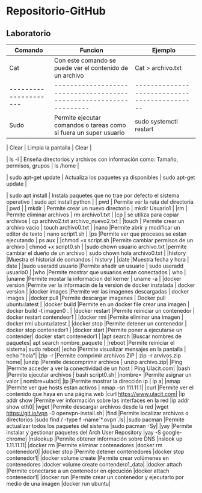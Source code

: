 # Repositorio-GitHub
## Laboratorio
| Comando | Funcion | Ejemplo |
|--------------|--------------|--------------|
| Cat      | Con este comando se puede ver el contenido de un archivo    | Cat > archivo.txt     |
|---------------------|------------------------------------------------------------------|--------------------------------------------|
| Sudo      | Permite ejecutar comandos o tareas como si fuera un super usuario   | sudo systemctl restart    |

| Clear      | Limpia la pantalla  | Clear   |

| ls -l    | Enseña directorios y archivos con información como: Tamaño, permisos, grupos  | ls /home   |

| sudo apt-get update      | Actualiza los paquetes ya disponibles  | sudo apt-get update   |

| sudo apt install     | Instala paquetes que no trae por defecto el sistema operativo | sudo apt install python   |
| pwd     | Permite ver la ruta del directoria | pwd   |
| mkdir     | Permite crear un nuevo directorio | mkdir Usuario1   |
|rm     | Permite eliminar archivos | rm archivo1.txt  |
|cp     | se utiliza para copiar archivos | cp archivo2.txt archivo_nuevo2.txt  |
|touch    | Permite crear un archivo vacio | touch archivo0.txt  |
|nano    |Permite abrir y modificar un editor de texto | nano script1.sh  |
|ps    |Permite ver que procesos se estan ejecutando | ps aux  |
|chmod +x script.sh    |Permite cambiar permisos de un archivo | chmod +x script0.sh |
|sudo chown usuario archivo.txt    |permite cambiar el dueño de un archivo | sudo chown hola archivo0.txt |
|history    |Muestra el historial de comandos | history  |
|date  |Muestra fecha y hora | date  |
|sudo useradd usuario  |Permite añadir un usuario | sudo useradd usuario0  |
|who |Permite mostrar que usuarios estan conectados | who  |
|uname  |Permite mostar la informacion del kerner | uname -a  |
|docker version |Permite ver la informacin de la version de docker instalada | docker version |
|docker images  |Permite ver las imagenes descargadas | docker images  |
|docker pull  |Permite descargar imagenes | Docker pull ubuntu:latest  |
|docker build  |Permite en un docker file crear una imagen | docker build -t imagen0 .  |
|docker restart  |Permite reiniciar un contenedor | docker restart contendeor1  |
|docker rmi  |Permite eliminar una imagen | docker rmi ubuntu:latest |
|docker stop  |Permite detener un contenedor | docker stop contenedor1 |
|docker start   |Permite poner a ejecutarse un contender| docker start contenedor1 |
|apt search   |Buscar nombres de paquetes| apt search nombre_paquete |
|reboot  |Permite reiniciar el sistema| sudo reboot|
|echo  |Permite visualizar mensajes en la pantalla | echo “hola”|
|zip -r |Permite comprimir archivos ZIP | zip -r arvivos.zip home|
|unzip |Permite descomprimir archivos | unzip archivo.zip|
|Ping |Permite acceder a ver la conectividad de un host | Ping Ulacit.com|
|bash |Permite ejecutar archivos | bash script0.sh|
|nombre= |Permite asignar un valor | nombre=ulacit|
|ip  |Permite mostrar la dirección ip | ip a|
|nmap  |Permite ver que hosts estan activos | nmap -sn 111.11.1|
|curl  |Permite ver el contenido que haya en una página web |curl https://www.ulacit.com|
|ip addr show  |Permite ver información sobre las interfaces en la red |ip addr show eth0|
|wget  |Permite descargar archivos desde la red |wget https://git.io/vpn -0 openvpn-install.sh|
|find  |Permite localizar archivos o directorios |sudo find / -type f -name´*.ovpn´.ls|
|sudo pacman  |Permite actualizar todos los paquetes del sistema |sudo pacman -Sy|
|yay  |Permite instalar y gestionar paquetes del Arch User Repository |yay -S google-chrome|
|nslookup |Permite obtener información sobre DNS |nslook up 1.11.11.11|
|docker rm |Permite eliminar contenedores |docker rm contenedor0|
|docker stop |Permite detener contenedores |docker stop contenedor1|
|docker volume create |Permite crear volúmenes en contenedores |docker volume create contendero1_data|
|docker attach |Permite conectarse a un contenedor en ejecución |docker attach contenedor1|
|docker run |Permite crear un contenedor y ejecutarlo por medio de una imagen |docker run ubuntu|









